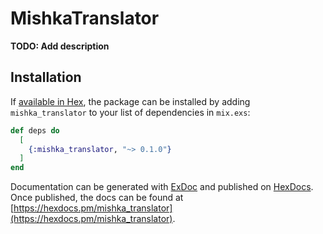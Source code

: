 # MishkaTranslator

**TODO: Add description**

## Installation

If [available in Hex](https://hex.pm/docs/publish), the package can be installed
by adding `mishka_translator` to your list of dependencies in `mix.exs`:

```elixir
def deps do
  [
    {:mishka_translator, "~> 0.1.0"}
  ]
end
```

Documentation can be generated with [ExDoc](https://github.com/elixir-lang/ex_doc)
and published on [HexDocs](https://hexdocs.pm). Once published, the docs can
be found at [https://hexdocs.pm/mishka_translator](https://hexdocs.pm/mishka_translator).


